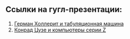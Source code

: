 ## Ссылки на гугл-презентации:
1. [Герман Холлерит и табуляционная машина](https://docs.google.com/presentation/d/1Ab2SrCBQBnrL0c3QOUEGgOWgSJM7WcUwZDJ1UbXCXsY/edit?usp=sharing)
2. [Конрад Цузе и компьютеры серии Z](https://docs.google.com/presentation/d/1o1y2jw2QpWG7FZMSP45esUsK_-FPsx-cTgrIWoV7xKs/edit?usp=sharing)
